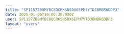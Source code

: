 ```yaml
---
title: "SP1157ZB9MYBC8QCRKSN5DX6EPM7YTD3BMBR6DDP3"
date: 2025-01-06T16:00:38.920Z
user: SP1157ZB9MYBC8QCRKSN5DX6EPM7YTD3BMBR6DDP3
layout: "users"
---
```

    